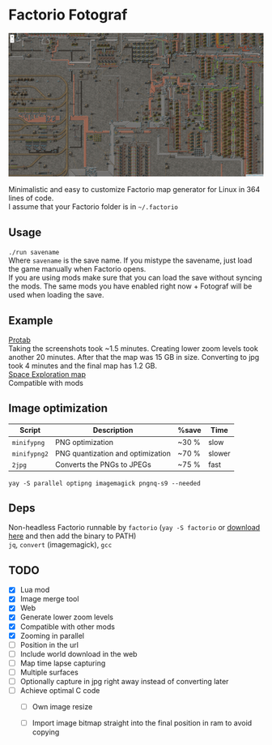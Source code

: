 # Factorio Fotograf

[![demo image](./demo.png)](https://randacek.dev/m/f/protab/)

Minimalistic and easy to customize Factorio map generator for Linux in 364 lines of code.  
I assume that your Factorio folder is in `~/.factorio`

## Usage
`./run savename`  
Where `savename` is the save name. If you mistype the savename, just load the game manually when Factorio opens.  
If you are using mods make sure that you can load the save without syncing the mods. The same mods you have enabled right now + Fotograf will be used when loading the save.

## Example
[Protab](https://randacek.dev/m/f/protab/)  
Taking the screenshots took ~1.5 minutes. Creating lower zoom levels took another 20 minutes. After that the map was 15 GB in size. Converting to jpg took 4 minutes and the final map has 1.2 GB.  
[Space Exploration map](https://randacek.dev/m/f/se/)  
Compatible with mods

## Image optimization
Script       | Description                       | %save | Time
-------------|-----------------------------------|-------|----------
`minifypng`  | PNG optimization                  | ~30 % | slow
`minifypng2` | PNG quantization and optimization | ~70 % | slower
`2jpg`       | Converts the PNGs to JPEGs        | ~75 % | fast

`yay -S parallel optipng imagemagick pngnq-s9 --needed`

## Deps
Non-headless Factorio runnable by `factorio` (`yay -S factorio` or [download here](https://factorio.com/download) and then add the binary to PATH)  
`jq`, `convert` (imagemagick), `gcc`

## TODO
- [x] Lua mod
- [x] Image merge tool
- [x] Web
- [x] Generate lower zoom levels
- [x] Compatible with other mods
- [x] Zooming in parallel
- [ ] Position in the url
- [ ] Include world download in the web
- [ ] Map time lapse capturing
- [ ] Multiple surfaces
- [ ] Optionally capture in jpg right away instead of converting later
- [ ] Achieve optimal C code
  - [ ] Own image resize
  - [ ] Import image bitmap straight into the final position in ram to avoid copying

